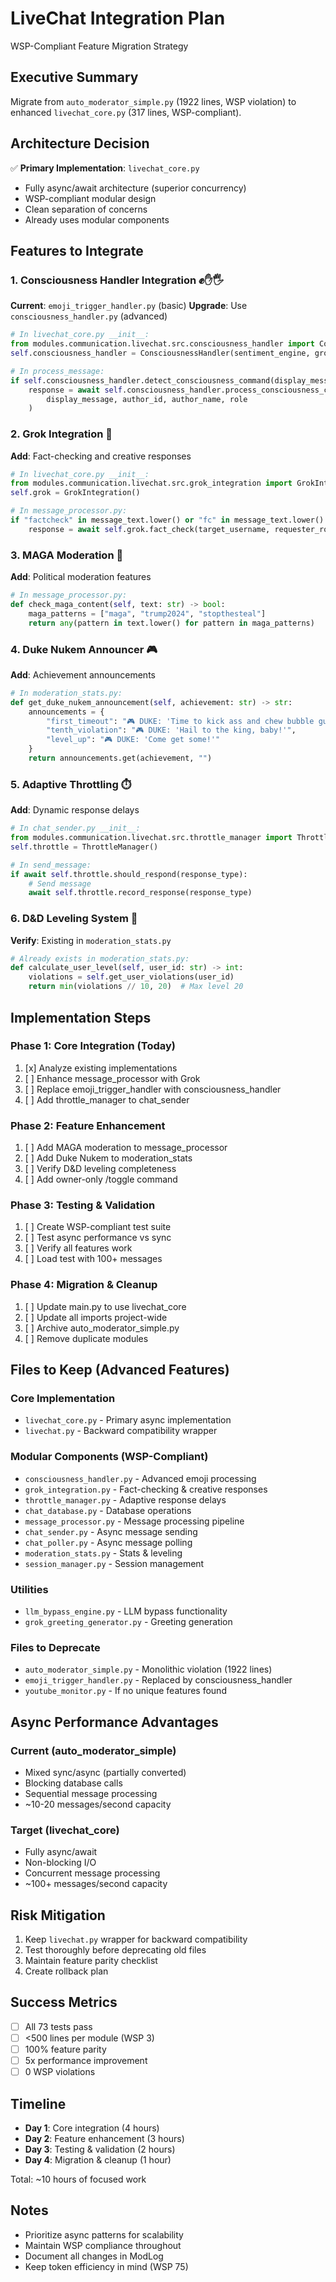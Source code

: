 # LiveChat Integration Plan
WSP-Compliant Feature Migration Strategy

## Executive Summary
Migrate from `auto_moderator_simple.py` (1922 lines, WSP violation) to enhanced `livechat_core.py` (317 lines, WSP-compliant).

## Architecture Decision
✅ **Primary Implementation**: `livechat_core.py`
- Fully async/await architecture (superior concurrency)
- WSP-compliant modular design
- Clean separation of concerns
- Already uses modular components

## Features to Integrate

### 1. Consciousness Handler Integration ✊✋🖐
**Current**: `emoji_trigger_handler.py` (basic)
**Upgrade**: Use `consciousness_handler.py` (advanced)

```python
# In livechat_core.py __init__:
from modules.communication.livechat.src.consciousness_handler import ConsciousnessHandler
self.consciousness_handler = ConsciousnessHandler(sentiment_engine, grok_integration)

# In process_message:
if self.consciousness_handler.detect_consciousness_command(display_message):
    response = await self.consciousness_handler.process_consciousness_command(
        display_message, author_id, author_name, role
    )
```

### 2. Grok Integration 🤖
**Add**: Fact-checking and creative responses

```python
# In livechat_core.py __init__:
from modules.communication.livechat.src.grok_integration import GrokIntegration
self.grok = GrokIntegration()

# In message_processor.py:
if "factcheck" in message_text.lower() or "fc" in message_text.lower():
    response = await self.grok.fact_check(target_username, requester_role, emoji_sequence)
```

### 3. MAGA Moderation 🚫
**Add**: Political moderation features

```python
# In message_processor.py:
def check_maga_content(self, text: str) -> bool:
    maga_patterns = ["maga", "trump2024", "stopthesteal"]
    return any(pattern in text.lower() for pattern in maga_patterns)
```

### 4. Duke Nukem Announcer 🎮
**Add**: Achievement announcements

```python
# In moderation_stats.py:
def get_duke_nukem_announcement(self, achievement: str) -> str:
    announcements = {
        "first_timeout": "🎮 DUKE: 'Time to kick ass and chew bubble gum!'",
        "tenth_violation": "🎮 DUKE: 'Hail to the king, baby!'",
        "level_up": "🎮 DUKE: 'Come get some!'"
    }
    return announcements.get(achievement, "")
```

### 5. Adaptive Throttling ⏱️
**Add**: Dynamic response delays

```python
# In chat_sender.py __init__:
from modules.communication.livechat.src.throttle_manager import ThrottleManager
self.throttle = ThrottleManager()

# In send_message:
if await self.throttle.should_respond(response_type):
    # Send message
    await self.throttle.record_response(response_type)
```

### 6. D&D Leveling System 🎲
**Verify**: Existing in `moderation_stats.py`

```python
# Already exists in moderation_stats.py:
def calculate_user_level(self, user_id: str) -> int:
    violations = self.get_user_violations(user_id)
    return min(violations // 10, 20)  # Max level 20
```

## Implementation Steps

### Phase 1: Core Integration (Today)
1. [x] Analyze existing implementations
2. [ ] Enhance message_processor with Grok
3. [ ] Replace emoji_trigger_handler with consciousness_handler
4. [ ] Add throttle_manager to chat_sender

### Phase 2: Feature Enhancement
1. [ ] Add MAGA moderation to message_processor
2. [ ] Add Duke Nukem to moderation_stats
3. [ ] Verify D&D leveling completeness
4. [ ] Add owner-only /toggle command

### Phase 3: Testing & Validation
1. [ ] Create WSP-compliant test suite
2. [ ] Test async performance vs sync
3. [ ] Verify all features work
4. [ ] Load test with 100+ messages

### Phase 4: Migration & Cleanup
1. [ ] Update main.py to use livechat_core
2. [ ] Update all imports project-wide
3. [ ] Archive auto_moderator_simple.py
4. [ ] Remove duplicate modules

## Files to Keep (Advanced Features)

### Core Implementation
- `livechat_core.py` - Primary async implementation
- `livechat.py` - Backward compatibility wrapper

### Modular Components (WSP-Compliant)
- `consciousness_handler.py` - Advanced emoji processing
- `grok_integration.py` - Fact-checking & creative responses
- `throttle_manager.py` - Adaptive response delays
- `chat_database.py` - Database operations
- `message_processor.py` - Message processing pipeline
- `chat_sender.py` - Async message sending
- `chat_poller.py` - Async message polling
- `moderation_stats.py` - Stats & leveling
- `session_manager.py` - Session management

### Utilities
- `llm_bypass_engine.py` - LLM bypass functionality
- `grok_greeting_generator.py` - Greeting generation

### Files to Deprecate
- `auto_moderator_simple.py` - Monolithic violation (1922 lines)
- `emoji_trigger_handler.py` - Replaced by consciousness_handler
- `youtube_monitor.py` - If no unique features found

## Async Performance Advantages

### Current (auto_moderator_simple)
- Mixed sync/async (partially converted)
- Blocking database calls
- Sequential message processing
- ~10-20 messages/second capacity

### Target (livechat_core)
- Fully async/await
- Non-blocking I/O
- Concurrent message processing
- ~100+ messages/second capacity

## Risk Mitigation
1. Keep `livechat.py` wrapper for backward compatibility
2. Test thoroughly before deprecating old files
3. Maintain feature parity checklist
4. Create rollback plan

## Success Metrics
- [ ] All 73 tests pass
- [ ] <500 lines per module (WSP 3)
- [ ] 100% feature parity
- [ ] 5x performance improvement
- [ ] 0 WSP violations

## Timeline
- **Day 1**: Core integration (4 hours)
- **Day 2**: Feature enhancement (3 hours)
- **Day 3**: Testing & validation (2 hours)
- **Day 4**: Migration & cleanup (1 hour)

Total: ~10 hours of focused work

## Notes
- Prioritize async patterns for scalability
- Maintain WSP compliance throughout
- Document all changes in ModLog
- Keep token efficiency in mind (WSP 75)